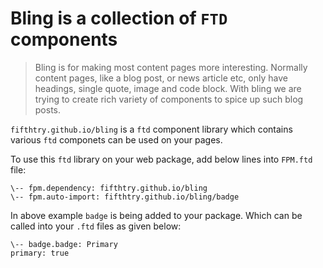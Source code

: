 # Bling is a collection of `FTD` components

> Bling is for making most content pages more interesting. Normally content pages, like a blog post, or news article etc, only have headings, single quote, image and code block. With bling we are trying to create rich variety of components to spice up such blog posts.

`fifthtry.github.io/bling` is a `ftd` component library which contains various `ftd` 
componets can be used on your pages. 

To use this `ftd` library on your web package, add below lines into `FPM.ftd` file:
```ftd
\-- fpm.dependency: fifthtry.github.io/bling
\-- fpm.auto-import: fifthtry.github.io/bling/badge
```

In above example `badge` is being added to your package. Which can be called into your `.ftd` files as given below:

```ftd
\-- badge.badge: Primary
primary: true
```
